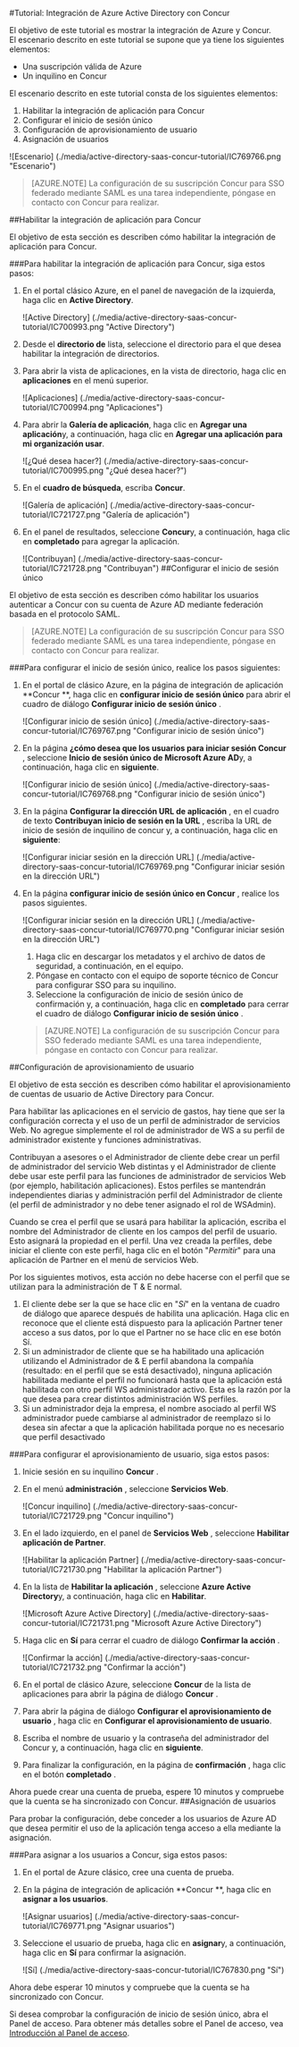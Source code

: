 <properties 
    pageTitle="Tutorial: Integración de Azure Active Directory con Concur | Microsoft Azure" 
    description="Aprenda a usar Concur con Azure Active Directory para habilitar el inicio de sesión único, aprovisionamiento automatizado y mucho más." 
    services="active-directory" 
    authors="jeevansd"  
    documentationCenter="na" 
    manager="femila"/>
<tags 
    ms.service="active-directory" 
    ms.devlang="na" 
    ms.topic="article" 
    ms.tgt_pltfrm="na" 
    ms.workload="identity" 
    ms.date="09/29/2016" 
    ms.author="jeedes" />

#<a name="tutorial-azure-active-directory-integration-with-concur"></a>Tutorial: Integración de Azure Active Directory con Concur  


El objetivo de este tutorial es mostrar la integración de Azure y Concur.  
El escenario descrito en este tutorial se supone que ya tiene los siguientes elementos:

-   Una suscripción válida de Azure
-   Un inquilino en Concur

El escenario descrito en este tutorial consta de los siguientes elementos:

1.  Habilitar la integración de aplicación para Concur
2.  Configurar el inicio de sesión único
3.  Configuración de aprovisionamiento de usuario
4.  Asignación de usuarios

![Escenario] (./media/active-directory-saas-concur-tutorial/IC769766.png "Escenario")

>[AZURE.NOTE] La configuración de su suscripción Concur para SSO federado mediante SAML es una tarea independiente, póngase en contacto con Concur para realizar.

##<a name="enabling-the-application-integration-for-concur"></a>Habilitar la integración de aplicación para Concur

El objetivo de esta sección es describen cómo habilitar la integración de aplicación para Concur.

###<a name="to-enable-the-application-integration-for-concur-perform-the-following-steps"></a>Para habilitar la integración de aplicación para Concur, siga estos pasos:

1.  En el portal clásico Azure, en el panel de navegación de la izquierda, haga clic en **Active Directory**.

    ![Active Directory] (./media/active-directory-saas-concur-tutorial/IC700993.png "Active Directory")

2.  Desde el **directorio de** lista, seleccione el directorio para el que desea habilitar la integración de directorios.

3.  Para abrir la vista de aplicaciones, en la vista de directorio, haga clic en **aplicaciones** en el menú superior.

    ![Aplicaciones] (./media/active-directory-saas-concur-tutorial/IC700994.png "Aplicaciones")

4.  Para abrir la **Galería de aplicación**, haga clic en **Agregar una aplicación**y, a continuación, haga clic en **Agregar una aplicación para mi organización usar**.

    ![¿Qué desea hacer?] (./media/active-directory-saas-concur-tutorial/IC700995.png "¿Qué desea hacer?")

5.  En el **cuadro de búsqueda**, escriba **Concur**.

    ![Galería de aplicación] (./media/active-directory-saas-concur-tutorial/IC721727.png "Galería de aplicación")

6.  En el panel de resultados, seleccione **Concur**y, a continuación, haga clic en **completado** para agregar la aplicación.

    ![Contribuyan] (./media/active-directory-saas-concur-tutorial/IC721728.png "Contribuyan")
##<a name="configuring-single-sign-on"></a>Configurar el inicio de sesión único

El objetivo de esta sección es describen cómo habilitar los usuarios autenticar a Concur con su cuenta de Azure AD mediante federación basada en el protocolo SAML.

>[AZURE.NOTE] La configuración de su suscripción Concur para SSO federado mediante SAML es una tarea independiente, póngase en contacto con Concur para realizar.

###<a name="to-configure-single-sign-on-perform-the-following-steps"></a>Para configurar el inicio de sesión único, realice los pasos siguientes:

1.  En el portal de clásico Azure, en la página de integración de aplicación **Concur **, haga clic en **configurar inicio de sesión único** para abrir el cuadro de diálogo **Configurar inicio de sesión único** .

    ![Configurar inicio de sesión único] (./media/active-directory-saas-concur-tutorial/IC769767.png "Configurar inicio de sesión único")

2.  En la página **¿cómo desea que los usuarios para iniciar sesión Concur** , seleccione **Inicio de sesión único de Microsoft Azure AD**y, a continuación, haga clic en **siguiente**.

    ![Configurar inicio de sesión único] (./media/active-directory-saas-concur-tutorial/IC769768.png "Configurar inicio de sesión único")

3.  En la página **Configurar la dirección URL de aplicación** , en el cuadro de texto **Contribuyan inicio de sesión en la URL** , escriba la URL de inicio de sesión de inquilino de concur y, a continuación, haga clic en **siguiente**: 

    ![Configurar iniciar sesión en la dirección URL] (./media/active-directory-saas-concur-tutorial/IC769769.png "Configurar iniciar sesión en la dirección URL")

4.  En la página **configurar inicio de sesión único en Concur** , realice los pasos siguientes.

    ![Configurar iniciar sesión en la dirección URL] (./media/active-directory-saas-concur-tutorial/IC769770.png "Configurar iniciar sesión en la dirección URL")

    1.  Haga clic en descargar los metadatos y el archivo de datos de seguridad, a continuación, en el equipo.
    2.  Póngase en contacto con el equipo de soporte técnico de Concur para configurar SSO para su inquilino.
    3.  Seleccione la configuración de inicio de sesión único de confirmación y, a continuación, haga clic en **completado** para cerrar el cuadro de diálogo **Configurar inicio de sesión único** .  

    >[AZURE.NOTE] La configuración de su suscripción Concur para SSO federado mediante SAML es una tarea independiente, póngase en contacto con Concur para realizar.

##<a name="configuring-user-provisioning"></a>Configuración de aprovisionamiento de usuario

El objetivo de esta sección es describen cómo habilitar el aprovisionamiento de cuentas de usuario de Active Directory para Concur.

Para habilitar las aplicaciones en el servicio de gastos, hay tiene que ser la configuración correcta y el uso de un perfil de administrador de servicios Web. No agregue simplemente el rol de administrador de WS a su perfil de administrador existente y funciones administrativas.

Contribuyan a asesores o el Administrador de cliente debe crear un perfil de administrador del servicio Web distintas y el Administrador de cliente debe usar este perfil para las funciones de administrador de servicios Web (por ejemplo, habilitación aplicaciones). Estos perfiles se mantendrán independientes diarias y administración perfil del Administrador de cliente (el perfil de administrador y no debe tener asignado el rol de WSAdmin).

Cuando se crea el perfil que se usará para habilitar la aplicación, escriba el nombre del Administrador de cliente en los campos del perfil de usuario. Esto asignará la propiedad en el perfil. Una vez creada la perfiles, debe iniciar el cliente con este perfil, haga clic en el botón "*Permitir*" para una aplicación de Partner en el menú de servicios Web.

Por los siguientes motivos, esta acción no debe hacerse con el perfil que se utilizan para la administración de T & E normal.

1.  El cliente debe ser la que se hace clic en "*Sí*" en la ventana de cuadro de diálogo que aparece después de habilita una aplicación. Haga clic en reconoce que el cliente está dispuesto para la aplicación Partner tener acceso a sus datos, por lo que el Partner no se hace clic en ese botón Sí.
2.  Si un administrador de cliente que se ha habilitado una aplicación utilizando el Administrador de & E perfil abandona la compañía (resultado: en el perfil que se está desactivado), ninguna aplicación habilitada mediante el perfil no funcionará hasta que la aplicación está habilitada con otro perfil WS administrador activo. Esta es la razón por la que desea para crear distintos administración WS perfiles.
3.  Si un administrador deja la empresa, el nombre asociado al perfil WS administrador puede cambiarse al administrador de reemplazo si lo desea sin afectar a que la aplicación habilitada porque no es necesario que perfil desactivado

###<a name="to-configure-user-provisioning-perform-the-following-steps"></a>Para configurar el aprovisionamiento de usuario, siga estos pasos:

1.  Inicie sesión en su inquilino **Concur** .

2.  En el menú **administración** , seleccione **Servicios Web**.

    ![Concur inquilino] (./media/active-directory-saas-concur-tutorial/IC721729.png "Concur inquilino")

3.  En el lado izquierdo, en el panel de **Servicios Web** , seleccione **Habilitar aplicación de Partner**.

    ![Habilitar la aplicación Partner] (./media/active-directory-saas-concur-tutorial/IC721730.png "Habilitar la aplicación Partner")

4.  En la lista de **Habilitar la aplicación** , seleccione **Azure Active Directory**y, a continuación, haga clic en **Habilitar**.

    ![Microsoft Azure Active Directory] (./media/active-directory-saas-concur-tutorial/IC721731.png "Microsoft Azure Active Directory")

5.  Haga clic en **Sí** para cerrar el cuadro de diálogo **Confirmar la acción** .

    ![Confirmar la acción] (./media/active-directory-saas-concur-tutorial/IC721732.png "Confirmar la acción")

6.  En el portal de clásico Azure, seleccione **Concur** de la lista de aplicaciones para abrir la página de diálogo **Concur** .

7.  Para abrir la página de diálogo **Configurar el aprovisionamiento de usuario** , haga clic en **Configurar el aprovisionamiento de usuario**.

8.  Escriba el nombre de usuario y la contraseña del administrador del Concur y, a continuación, haga clic en **siguiente**.

9.  Para finalizar la configuración, en la página de **confirmación** , haga clic en el botón **completado** .

Ahora puede crear una cuenta de prueba, espere 10 minutos y compruebe que la cuenta se ha sincronizado con Concur.
##<a name="assigning-users"></a>Asignación de usuarios

Para probar la configuración, debe conceder a los usuarios de Azure AD que desea permitir el uso de la aplicación tenga acceso a ella mediante la asignación.

###<a name="to-assign-users-to-concur-perform-the-following-steps"></a>Para asignar a los usuarios a Concur, siga estos pasos:

1.  En el portal de Azure clásico, cree una cuenta de prueba.

2.  En la página de integración de aplicación **Concur **, haga clic en **asignar a los usuarios**.

    ![Asignar usuarios] (./media/active-directory-saas-concur-tutorial/IC769771.png "Asignar usuarios")

3.  Seleccione el usuario de prueba, haga clic en **asignar**y, a continuación, haga clic en **Sí** para confirmar la asignación.

    ![Sí] (./media/active-directory-saas-concur-tutorial/IC767830.png "Sí")

Ahora debe esperar 10 minutos y compruebe que la cuenta se ha sincronizado con Concur.

Si desea comprobar la configuración de inicio de sesión único, abra el Panel de acceso. Para obtener más detalles sobre el Panel de acceso, vea [Introducción al Panel de acceso](active-directory-saas-access-panel-introduction.md).
